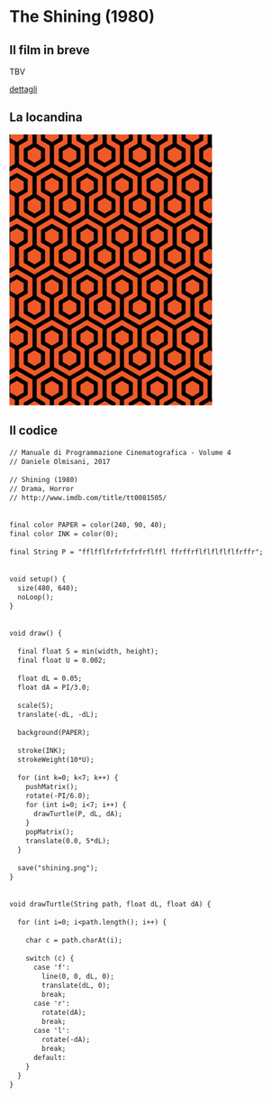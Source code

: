 # The Shining (1980)



## Il film in breve
TBV

[dettagli](https://www.imdb.com/title/tt0081505/)

## La locandina
<img src="shining.png"  width="360px" title="The Shining">


## Il codice
```processing
// Manuale di Programmazione Cinematografica - Volume 4
// Daniele Olmisani, 2017

// Shining (1980)
// Drama, Horror
// http://www.imdb.com/title/tt0081505/


final color PAPER = color(240, 90, 40);
final color INK = color(0);

final String P = "fflfflfrfrfrfrfrflffl ffrffrflflflflflfrffr";


void setup() {
  size(480, 640);
  noLoop();
}


void draw() {
  
  final float S = min(width, height);
  final float U = 0.002;
  
  float dL = 0.05;
  float dA = PI/3.0;
  
  scale(S);
  translate(-dL, -dL);
  
  background(PAPER);
  
  stroke(INK);
  strokeWeight(10*U);
  
  for (int k=0; k<7; k++) {
    pushMatrix();
    rotate(-PI/6.0);
    for (int i=0; i<7; i++) {
      drawTurtle(P, dL, dA);
    }
    popMatrix();
    translate(0.0, 5*dL);
  }
  
  save("shining.png");
}


void drawTurtle(String path, float dL, float dA) {
  
  for (int i=0; i<path.length(); i++) {
    
    char c = path.charAt(i);
    
    switch (c) {
      case 'f':
        line(0, 0, dL, 0);
        translate(dL, 0);
        break;
      case 'r':
        rotate(dA);
        break;
      case 'l':
        rotate(-dA);
        break;
      default:
    }
  }
}
```
